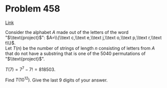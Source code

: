 # Problem 458

[Link](https://projecteuler.net/problem=458)

Consider the alphabet $A$ made out of the letters of the word "$\\text{project}$": $A=\\{\\text c,\\text e,\\text j,\\text o,\\text p,\\text r,\\text t\\}$.  
Let $T(n)$ be the number of strings of length $n$ consisting of letters from $A$ that do not have a substring that is one of the $5040$ permutations of "$\\text{project}$". 

$T(7)=7^7-7!=818503$.

Find $T(10^{12})$. Give the last $9$ digits of your answer.